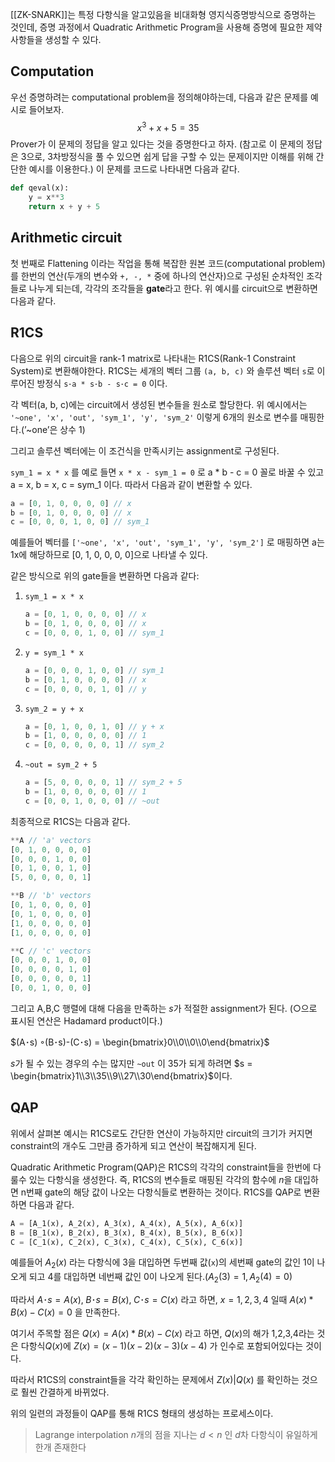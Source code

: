 [[ZK-SNARK]]는 특정 다항식을 알고있음을 비대화형 영지식증명방식으로 증명하는 것인데, 증명 과정에서 Quadratic Arithmetic Program을 사용해 증명에 필요한 제약사항들을 생성할 수 있다.

## Computation

우선 증명하려는 computational problem을 정의해야하는데, 다음과 같은 문제를 예시로 들어보자.
$$x^3 + x + 5 = 35$$
Prover가 이 문제의 정답을 알고 있다는 것을 증명한다고 하자. (참고로 이 문제의 정답은 3으로, 3차방정식을 풀 수 있으면 쉽게 답을 구할 수 있는 문제이지만 이해를 위해 간단한 예시를 이용한다.) 이 문제를 코드로 나타내면 다음과 같다.
```python
def qeval(x):
	y = x**3
	return x + y + 5
```

## Arithmetic circuit
첫 번째로 Flattening 이라는 작업을 통해 복잡한 원본 코드(computational problem)를 한번의 연산(두개의 변수와 `+, -, *` 중에 하나의 연산자)으로 구성된 순차적인 조각들로 나누게 되는데, 각각의 조각들을 **gate**라고 한다. 위 예시를 circuit으로 변환하면 다음과 같다.

## R1CS

다음으로 위의 circuit을 rank-1 matrix로 나타내는 R1CS(Rank-1 Constraint System)로 변환해야한다. R1CS는 세개의 벡터 그룹 `(a, b, c)` 와 솔루션 벡터 `s`로 이루어진 방정식 `s･a * s･b - s･c = 0` 이다.

각 벡터(a, b, c)에는 circuit에서 생성된 변수들을 원소로 할당한다. 위 예시에서는 `'~one', 'x', 'out', 'sym_1', 'y', 'sym_2'` 이렇게 6개의 원소로 변수를 매핑한다.(’~one’은 상수 1)

그리고 솔루션 벡터에는 이 조건식을 만족시키는 assignment로 구성된다.

`sym_1 = x * x` 를 예로 들면 `x * x - sym_1 = 0` 로 a * b - c = 0 꼴로 바꿀 수 있고 a = x, b = x, c = sym_1 이다. 따라서 다음과 같이 변환할 수 있다.

```jsx
a = [0, 1, 0, 0, 0, 0] // x
b = [0, 1, 0, 0, 0, 0] // x
c = [0, 0, 0, 1, 0, 0] // sym_1
```

예를들어 벡터를 `['~one', 'x', 'out', 'sym_1', 'y', 'sym_2']` 로 매핑하면 a는 1x에 해당하므로 [0, 1, 0, 0, 0, 0]으로 나타낼 수 있다.

같은 방식으로 위의 gate들을 변환하면 다음과 같다:

1. `sym_1 = x * x`
    
    ```jsx
    a = [0, 1, 0, 0, 0, 0] // x
    b = [0, 1, 0, 0, 0, 0] // x
    c = [0, 0, 0, 1, 0, 0] // sym_1
    ```
    
2. `y = sym_1 * x`
    
    ```jsx
    a = [0, 0, 0, 1, 0, 0] // sym_1
    b = [0, 1, 0, 0, 0, 0] // x
    c = [0, 0, 0, 0, 1, 0] // y
    ```
    
3. `sym_2 = y + x`
    
    ```jsx
    a = [0, 1, 0, 0, 1, 0] // y + x
    b = [1, 0, 0, 0, 0, 0] // 1
    c = [0, 0, 0, 0, 0, 1] // sym_2
    ```
    
4. `~out = sym_2 + 5`
    
    ```jsx
    a = [5, 0, 0, 0, 0, 1] // sym_2 + 5
    b = [1, 0, 0, 0, 0, 0] // 1
    c = [0, 0, 1, 0, 0, 0] // ~out
    ```
    

최종적으로 R1CS는 다음과 같다.

```jsx
**A // 'a' vectors
[0, 1, 0, 0, 0, 0]
[0, 0, 0, 1, 0, 0]
[0, 1, 0, 0, 1, 0]
[5, 0, 0, 0, 0, 1]

**B // 'b' vectors
[0, 1, 0, 0, 0, 0]
[0, 1, 0, 0, 0, 0]
[1, 0, 0, 0, 0, 0]
[1, 0, 0, 0, 0, 0]

**C // 'c' vectors
[0, 0, 0, 1, 0, 0]
[0, 0, 0, 0, 1, 0]
[0, 0, 0, 0, 0, 1]
[0, 0, 1, 0, 0, 0]
```

그리고 A,B,C 행렬에 대해 다음을 만족하는 $s$가 적절한 assignment가 된다. (○으로 표시된 연산은 Hadamard product이다.)

$(A･s) ◦(B･s)-(C･s) = \begin{bmatrix}0\\0\\0\\0\end{bmatrix}$

$s$가 될 수 있는 경우의 수는 많지만 `~out` 이 35가 되게 하려면 $s = \begin{bmatrix}1\\3\\35\\9\\27\\30\end{bmatrix}$이다.

## QAP

위에서 살펴본 예시는 R1CS로도 간단한 연산이 가능하지만 circuit의 크기가 커지면 constraint의 개수도 그만큼 증가하게 되고 연산이 복잡해지게 된다.

Quadratic Arithmetic Program(QAP)은 R1CS의 각각의 constraint들을 한번에 다룰수 있는 다항식을 생성한다. 즉, R1CS의 변수들로 매핑된 각각의 함수에 $n$을 대입하면 n번째 gate의 해당 값이 나오는 다항식들로 변환하는 것이다. R1CS를 QAP로 변환하면 다음과 같다.

```python
A = [A_1(x), A_2(x), A_3(x), A_4(x), A_5(x), A_6(x)]
B = [B_1(x), B_2(x), B_3(x), B_4(x), B_5(x), B_6(x)]
C = [C_1(x), C_2(x), C_3(x), C_4(x), C_5(x), C_6(x)]
```

예를들어 $A_2(x)$ 라는 다항식에 3을 대입하면 두번째 값(`x`)의 세번째 gate의 값인 1이 나오게 되고 4를 대입하면 네번째 값인 0이 나오게 된다.($A_2(3) = 1, A_2(4)= 0$)

따라서 $A･s = A(x), \; B･s = B(x), \; C･s =C(x)$ 라고 하면, $x = 1,2,3,4$ 일때 $A(x)*B(x) -C(x) = 0$ 을 만족한다.

여기서 주목할 점은 $Q(x) = A(x)*B(x) -C(x)$ 라고 하면, $Q(x)$의 해가 1,2,3,4라는 것은 다항식$Q(x)$에 $Z(x) = (x-1)(x-2)(x-3)(x-4)$ 가 인수로 포함되어있다는 것이다.

따라서 R1CS의 constraint들을 각각 확인하는 문제에서 $Z(x)|Q(x)$ 를 확인하는 것으로 훨씬 간결하게 바뀌었다.

위의 일련의 과정들이 QAP를 통해 R1CS 형태의 생성하는 프로세스이다.

>Lagrange interpolation
$n$개의 점을 지나는 $d<n$ 인 $d$차 다항식이 유일하게 한개 존재한다
